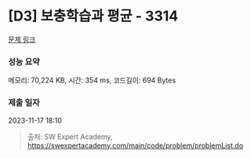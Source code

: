 # [D3] 보충학습과 평균 - 3314 

[문제 링크](https://swexpertacademy.com/main/code/problem/problemDetail.do?contestProbId=AWBnA2jaxDsDFAWr) 

### 성능 요약

메모리: 70,224 KB, 시간: 354 ms, 코드길이: 694 Bytes

### 제출 일자

2023-11-17 18:10



> 출처: SW Expert Academy, https://swexpertacademy.com/main/code/problem/problemList.do